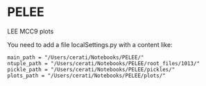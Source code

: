 # PELEE
LEE MCC9 plots

You need to add a file localSettings.py with a content like:
```
main_path = "/Users/cerati/Notebooks/PELEE/"
ntuple_path = "/Users/cerati/Notebooks/PELEE/root_files/1013/"
pickle_path = "/Users/cerati/Notebooks/PELEE/pickles/"
plots_path = "/Users/cerati/Notebooks/PELEE/plots/"
```
